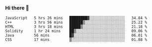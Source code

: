 ### Hi there 👋

<!--START_SECTION:waka-->

```text
JavaScript   5 hrs 26 mins   ████████▓░░░░░░░░░░░░░░░░   34.84 %
C++          3 hrs 56 mins   ██████▒░░░░░░░░░░░░░░░░░░   25.22 %
HTML         3 hrs 18 mins   █████▒░░░░░░░░░░░░░░░░░░░   21.18 %
Solidity     1 hr 24 mins    ██▒░░░░░░░░░░░░░░░░░░░░░░   09.06 %
Java         56 mins         █▓░░░░░░░░░░░░░░░░░░░░░░░   06.01 %
CSS          17 mins         ▒░░░░░░░░░░░░░░░░░░░░░░░░   01.88 %
```

<!--END_SECTION:waka-->
<!--
**Boombag0607/Boombag0607** is a ✨ _special_ ✨ repository because its `README.md` (this file) appears on your GitHub profile.

Here are some ideas to get you started:

- 🔭 I’m currently working on ...
- 🌱 I’m currently learning ...
- 👯 I’m looking to collaborate on ...
- 🤔 I’m looking for help with ...
- 💬 Ask me about ...
- 📫 How to reach me: ...
- 😄 Pronouns: ...
- ⚡ Fun fact: ...
-->
